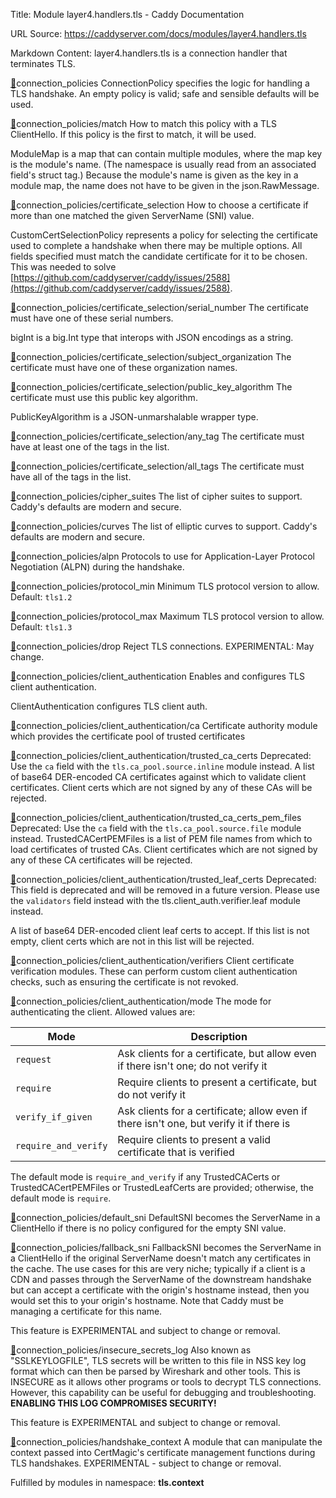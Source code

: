 Title: Module layer4.handlers.tls - Caddy Documentation

URL Source: https://caddyserver.com/docs/modules/layer4.handlers.tls

Markdown Content:
layer4.handlers.tls is a connection handler that terminates TLS.

[🔗](https://caddyserver.com/docs/modules/layer4.handlers.tls#connection_policies)connection_policies
ConnectionPolicy specifies the logic for handling a TLS handshake. An empty policy is valid; safe and sensible defaults will be used.

[🔗](https://caddyserver.com/docs/modules/layer4.handlers.tls#connection_policies/match)connection_policies/match
How to match this policy with a TLS ClientHello. If this policy is the first to match, it will be used.

ModuleMap is a map that can contain multiple modules, where the map key is the module's name. (The namespace is usually read from an associated field's struct tag.) Because the module's name is given as the key in a module map, the name does not have to be given in the json.RawMessage.

[🔗](https://caddyserver.com/docs/modules/layer4.handlers.tls#connection_policies/certificate_selection)connection_policies/certificate_selection
How to choose a certificate if more than one matched the given ServerName (SNI) value.

CustomCertSelectionPolicy represents a policy for selecting the certificate used to complete a handshake when there may be multiple options. All fields specified must match the candidate certificate for it to be chosen. This was needed to solve [https://github.com/caddyserver/caddy/issues/2588](https://github.com/caddyserver/caddy/issues/2588).

[🔗](https://caddyserver.com/docs/modules/layer4.handlers.tls#connection_policies/certificate_selection/serial_number)connection_policies/certificate_selection/serial_number
The certificate must have one of these serial numbers.

bigInt is a big.Int type that interops with JSON encodings as a string.

[🔗](https://caddyserver.com/docs/modules/layer4.handlers.tls#connection_policies/certificate_selection/subject_organization)connection_policies/certificate_selection/subject_organization
The certificate must have one of these organization names.

[🔗](https://caddyserver.com/docs/modules/layer4.handlers.tls#connection_policies/certificate_selection/public_key_algorithm)connection_policies/certificate_selection/public_key_algorithm
The certificate must use this public key algorithm.

PublicKeyAlgorithm is a JSON-unmarshalable wrapper type.

[🔗](https://caddyserver.com/docs/modules/layer4.handlers.tls#connection_policies/certificate_selection/any_tag)connection_policies/certificate_selection/any_tag
The certificate must have at least one of the tags in the list.

[🔗](https://caddyserver.com/docs/modules/layer4.handlers.tls#connection_policies/certificate_selection/all_tags)connection_policies/certificate_selection/all_tags
The certificate must have all of the tags in the list.

[🔗](https://caddyserver.com/docs/modules/layer4.handlers.tls#connection_policies/cipher_suites)connection_policies/cipher_suites
The list of cipher suites to support. Caddy's defaults are modern and secure.

[🔗](https://caddyserver.com/docs/modules/layer4.handlers.tls#connection_policies/curves)connection_policies/curves
The list of elliptic curves to support. Caddy's defaults are modern and secure.

[🔗](https://caddyserver.com/docs/modules/layer4.handlers.tls#connection_policies/alpn)connection_policies/alpn
Protocols to use for Application-Layer Protocol Negotiation (ALPN) during the handshake.

[🔗](https://caddyserver.com/docs/modules/layer4.handlers.tls#connection_policies/protocol_min)connection_policies/protocol_min
Minimum TLS protocol version to allow. Default: `tls1.2`

[🔗](https://caddyserver.com/docs/modules/layer4.handlers.tls#connection_policies/protocol_max)connection_policies/protocol_max
Maximum TLS protocol version to allow. Default: `tls1.3`

[🔗](https://caddyserver.com/docs/modules/layer4.handlers.tls#connection_policies/drop)connection_policies/drop
Reject TLS connections. EXPERIMENTAL: May change.

[🔗](https://caddyserver.com/docs/modules/layer4.handlers.tls#connection_policies/client_authentication)connection_policies/client_authentication
Enables and configures TLS client authentication.

ClientAuthentication configures TLS client auth.

[🔗](https://caddyserver.com/docs/modules/layer4.handlers.tls#connection_policies/client_authentication/ca)connection_policies/client_authentication/ca
Certificate authority module which provides the certificate pool of trusted certificates

[🔗](https://caddyserver.com/docs/modules/layer4.handlers.tls#connection_policies/client_authentication/trusted_ca_certs)connection_policies/client_authentication/trusted_ca_certs
Deprecated: Use the `ca` field with the `tls.ca_pool.source.inline` module instead. A list of base64 DER-encoded CA certificates against which to validate client certificates. Client certs which are not signed by any of these CAs will be rejected.

[🔗](https://caddyserver.com/docs/modules/layer4.handlers.tls#connection_policies/client_authentication/trusted_ca_certs_pem_files)connection_policies/client_authentication/trusted_ca_certs_pem_files
Deprecated: Use the `ca` field with the `tls.ca_pool.source.file` module instead. TrustedCACertPEMFiles is a list of PEM file names from which to load certificates of trusted CAs. Client certificates which are not signed by any of these CA certificates will be rejected.

[🔗](https://caddyserver.com/docs/modules/layer4.handlers.tls#connection_policies/client_authentication/trusted_leaf_certs)connection_policies/client_authentication/trusted_leaf_certs
Deprecated: This field is deprecated and will be removed in a future version. Please use the `validators` field instead with the tls.client_auth.verifier.leaf module instead.

A list of base64 DER-encoded client leaf certs to accept. If this list is not empty, client certs which are not in this list will be rejected.

[🔗](https://caddyserver.com/docs/modules/layer4.handlers.tls#connection_policies/client_authentication/verifiers)connection_policies/client_authentication/verifiers
Client certificate verification modules. These can perform custom client authentication checks, such as ensuring the certificate is not revoked.

[🔗](https://caddyserver.com/docs/modules/layer4.handlers.tls#connection_policies/client_authentication/mode)connection_policies/client_authentication/mode
The mode for authenticating the client. Allowed values are:

| Mode | Description |
| --- | --- |
| `request` | Ask clients for a certificate, but allow even if there isn't one; do not verify it |
| `require` | Require clients to present a certificate, but do not verify it |
| `verify_if_given` | Ask clients for a certificate; allow even if there isn't one, but verify it if there is |
| `require_and_verify` | Require clients to present a valid certificate that is verified |

The default mode is `require_and_verify` if any TrustedCACerts or TrustedCACertPEMFiles or TrustedLeafCerts are provided; otherwise, the default mode is `require`.

[🔗](https://caddyserver.com/docs/modules/layer4.handlers.tls#connection_policies/default_sni)connection_policies/default_sni
DefaultSNI becomes the ServerName in a ClientHello if there is no policy configured for the empty SNI value.

[🔗](https://caddyserver.com/docs/modules/layer4.handlers.tls#connection_policies/fallback_sni)connection_policies/fallback_sni
FallbackSNI becomes the ServerName in a ClientHello if the original ServerName doesn't match any certificates in the cache. The use cases for this are very niche; typically if a client is a CDN and passes through the ServerName of the downstream handshake but can accept a certificate with the origin's hostname instead, then you would set this to your origin's hostname. Note that Caddy must be managing a certificate for this name.

This feature is EXPERIMENTAL and subject to change or removal.

[🔗](https://caddyserver.com/docs/modules/layer4.handlers.tls#connection_policies/insecure_secrets_log)connection_policies/insecure_secrets_log
Also known as "SSLKEYLOGFILE", TLS secrets will be written to this file in NSS key log format which can then be parsed by Wireshark and other tools. This is INSECURE as it allows other programs or tools to decrypt TLS connections. However, this capability can be useful for debugging and troubleshooting. **ENABLING THIS LOG COMPROMISES SECURITY!**

This feature is EXPERIMENTAL and subject to change or removal.

[🔗](https://caddyserver.com/docs/modules/layer4.handlers.tls#connection_policies/handshake_context)connection_policies/handshake_context
A module that can manipulate the context passed into CertMagic's certificate management functions during TLS handshakes. EXPERIMENTAL - subject to change or removal.

Fulfilled by modules in namespace: **tls.context**
